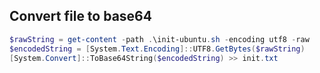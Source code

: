 ## Convert file to base64

```powershell
$rawString = get-content -path .\init-ubuntu.sh -encoding utf8 -raw
$encodedString = [System.Text.Encoding]::UTF8.GetBytes($rawString)
[System.Convert]::ToBase64String($encodedString) >> init.txt
```
